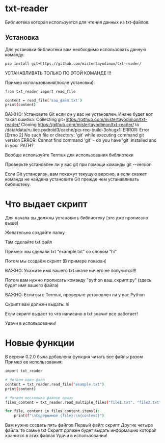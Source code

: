 # txt-reader

Библиотека которая используется для чтения данных из txt-файлов.

## Установка

Для установки библиотеки вам необходимо использовать данную команду:
```bash
pip install git+https://github.com/mistertayodimon/txt-reader/
```
УСТАНАВЛИВАТЬ ТОЛЬКО ПО ЭТОЙ КОМАНДЕ !!!

Пример использования(после установки):
```bash
from txt_reader import read_file

content = read_file('ваш_файл.txt')
print(content)
```
ВАЖНО: Установите Git если он у вас не установлен.
Иначе будет вот такая ошибка:
Collecting git+https://github.com/mistertayodimon/txt-reader/ Cloning https://github.com/mistertayodimon/txt-reader/ to /data/data/ru.iiec.pydroid3/cache/pip-req-build-3ohugx1l ERROR: Error [Errno 2] No such file or directory: 'git' while executing command git version ERROR: Cannot find command 'git' - do you have 'git' installed and in your PATH?

Вообще используйте Termux для использования библиотеки

Проверьте установлен ли у вас git при помощи команды git --version

Если Git установлен, вам покажут текущую версию, а если скажет команда не найдена установите Git прежде чем устанавливать библиотеку.

# Что выдает скрипт
Для начала вы должны установить библиотеку (это уже прописано выше)

Желательно создайте папку

Там сделайте txt файл

Пример: мы сделали txt "example.txt" со словом "hi"

Потом мы создаём скрипт (В примере показан)

ВАЖНО: Укажите имя вашего txt иначе ничего не получится!!!

Потом вам нужно прописать команду "python ваш_скрипт.py" (здесь будет имя вашего файла)

ВАЖНО: Если вы с Termux, проверьте установлен ли у вас Python 

Скрипт вам должен выдать:
hi

Если скрипт выдаст то что написано в txt значит все работает!

Удачи в использовании!
# Новые функции 
В версии 0.2.0 была добавлена функция читать все файлы разом 
Пример ее использования:
```bash
import txt_reader

# Читаем один файл
content = txt_reader.read_file("example.txt")
print(content)

# Читаем несколько файлов сразу
files_content = txt_reader.read_multiple_files("file1.txt", "file2.txt", "file3.txt")

for file, content in files_content.items():
    print(f"\nСодержимое {file}:\n{content}")
```
Вам нужно создать пять файлов 
Первый файл: скрипт
Другие четыре файла: те самые txt
Скрипт должен будет выдать информацию которая хранится в этих файлах 
Удачи в использовании!
